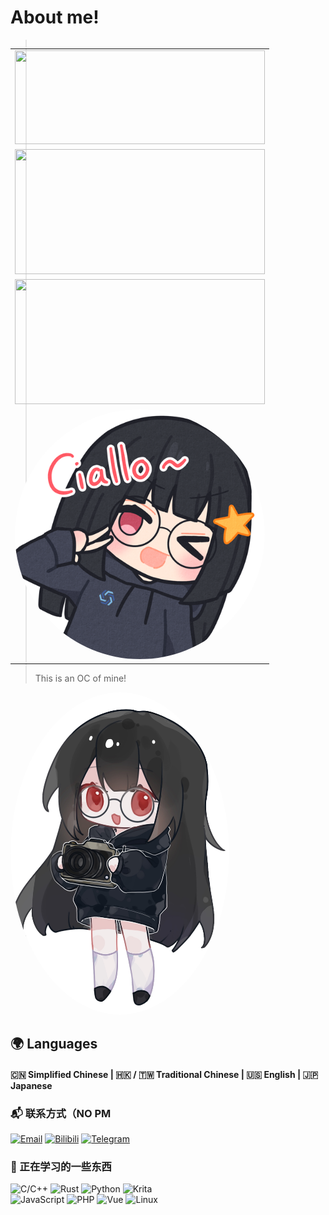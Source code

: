 # About me!
<table align='right' border="0">
<tr><td> <img width="400" height="150" src="https://count.kjchmc.cn/get/@:hatanokokosa?theme=gelbooru&hide_border=true&&bg_color=1E1E2E&text_color=D9E0EE&icon_color=DDB6F2&title_color=C9CBFF" /> </td></tr>
<tr><td><img height="200" src="https://github-readme-stats.vercel.app/api?username=hatanokokosa&count_private=true&hide_border=true&include_all_commits=true&show_icons=true&locale=en&bg_color=1E1E2E&text_color=D9E0EE&icon_color=DDB6F2&title_color=C9CBFF" width="400"></td></tr>
<tr><td> <img height="200" src="https://github-readme-stats.vercel.app/api/top-langs/?username=hatanokokosa&locale=en&layout=compact&hide_border=true&&bg_color=1E1E2E&text_color=D9E0EE&icon_color=DDB6F2&title_color=C9CBFF" width="400"> </td></tr>
<tr><td> <img src="https://raw.githubusercontent.com/hatanokokosa/hatanokokosa/refs/heads/main/ciallo.png" alt="avatar" style="width: 400px; border-radius: 50%;"/> </td></tr>
</table>

> This is an OC of mine!
<tr><td><img src="https://raw.githubusercontent.com/hatanokokosa/hatanokokosa/refs/heads/main/Q.png" alt="avatar" style="width: 350px; border-radius: 50%;"/></td></tr>

## 🌍 Languages
#### 🇨🇳 Simplified Chinese | 🇭🇰 / 🇹🇼 Traditional Chinese | 🇺🇸 English | 🇯🇵 Japanese
  
### 📬 联系方式（NO PM
[![Email](https://img.shields.io/badge/_kokosaarisu-FF69B4?style=for-the-badge&logo=gmail&logoColor=white)](mailto:kokosaarisu@gmail.com)
[![Bilibili](https://img.shields.io/badge/_-00A1D6?style=for-the-badge&logo=bilibili&logoColor=white)](https://space.bilibili.com/3546660854565061)
[![Telegram](https://img.shields.io/badge/_KokosaKawaii-26A5E4?style=for-the-badge&logo=telegram&logoColor=white)](https://t.me/KokosaKawaii)
  
### 🚀 正在学习的一些东西
![C/C++](https://img.shields.io/badge/-C/C++-00599C?style=for-the-badge&logo=c%2B%2B&logoColor=white&labelColor=000000)
![Rust](https://img.shields.io/badge/-Rust-000000?style=for-the-badge&logo=rust&logoColor=white)
![Python](https://img.shields.io/badge/-Python-3776AB?style=for-the-badge&logo=python&logoColor=white)
![Krita](https://img.shields.io/badge/-Krita-6A1B9A?style=for-the-badge&logo=krita&logoColor=white)  
![JavaScript](https://img.shields.io/badge/JavaScript-F7DF1E?style=for-the-badge&logo=javascript&logoColor=black)
![PHP](https://img.shields.io/badge/PHP-777BB4?style=for-the-badge&logo=php&logoColor=white)
![Vue](https://img.shields.io/badge/-Vue-4fc08d?style=for-the-badge&logo=Vue.js&logoColor=fff)
![Linux](https://img.shields.io/badge/-Linux-000000?style=for-the-badge&logo=Linux&logoColor=fff)

